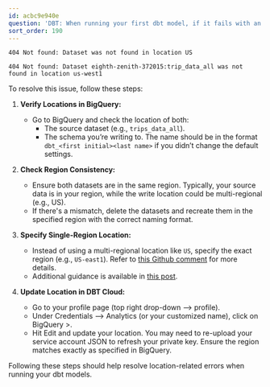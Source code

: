 ```yaml
---
id: acbc9e940e
question: 'DBT: When running your first dbt model, if it fails with an error:'
sort_order: 190
---
```


```
404 Not found: Dataset was not found in location US

404 Not found: Dataset eighth-zenith-372015:trip_data_all was not found in location us-west1
```

To resolve this issue, follow these steps:

1. **Verify Locations in BigQuery:**
   - Go to BigQuery and check the location of both:
     - The source dataset (e.g., `trips_data_all`).
     - The schema you’re writing to. The name should be in the format `dbt_<first initial><last name>` if you didn’t change the default settings.

2. **Check Region Consistency:**
   - Ensure both datasets are in the same region. Typically, your source data is in your region, while the write location could be multi-regional (e.g., US).
   - If there's a mismatch, delete the datasets and recreate them in the specified region with the correct naming format.

3. **Specify Single-Region Location:**
   - Instead of using a multi-regional location like `US`, specify the exact region (e.g., `US-east1`). Refer to [this Github comment](https://github.com/dbt-labs/dbt-bigquery/issues/19#issuecomment-635545315) for more details.
   - Additional guidance is available in [this post](https://learningdataengineering540969211.wordpress.com/dbt-cloud-and-bigquery-an-effort-to-try-and-resolve-location-issues/).

4. **Update Location in DBT Cloud:**
   - Go to your profile page (top right drop-down --> profile).
   - Under Credentials --> Analytics (or your customized name), click on BigQuery >.
   - Hit Edit and update your location. You may need to re-upload your service account JSON to refresh your private key. Ensure the region matches exactly as specified in BigQuery.

Following these steps should help resolve location-related errors when running your dbt models.